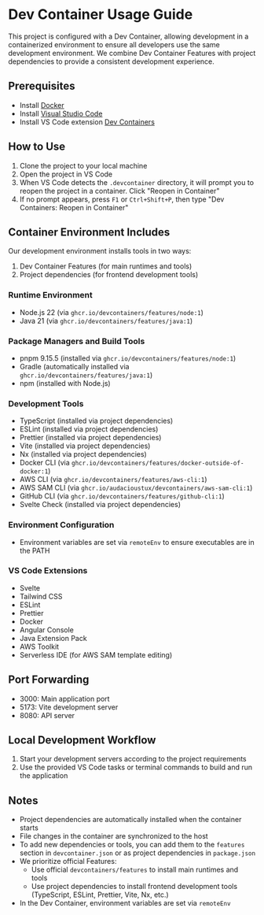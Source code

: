 # Dev Container Usage Guide

This project is configured with a Dev Container, allowing development in a containerized environment to ensure all developers use the same development environment. We combine Dev Container Features with project dependencies to provide a consistent development experience.

## Prerequisites

- Install [Docker](https://www.docker.com/products/docker-desktop)
- Install [Visual Studio Code](https://code.visualstudio.com/)
- Install VS Code extension [Dev Containers](https://marketplace.visualstudio.com/items?itemName=ms-vscode-remote.remote-containers)

## How to Use

1. Clone the project to your local machine
2. Open the project in VS Code
3. When VS Code detects the `.devcontainer` directory, it will prompt you to reopen the project in a container. Click "Reopen in Container"
4. If no prompt appears, press `F1` or `Ctrl+Shift+P`, then type "Dev Containers: Reopen in Container"

## Container Environment Includes

Our development environment installs tools in two ways:

1. Dev Container Features (for main runtimes and tools)
2. Project dependencies (for frontend development tools)

### Runtime Environment

- Node.js 22 (via `ghcr.io/devcontainers/features/node:1`)
- Java 21 (via `ghcr.io/devcontainers/features/java:1`)

### Package Managers and Build Tools

- pnpm 9.15.5 (installed via `ghcr.io/devcontainers/features/node:1`)
- Gradle (automatically installed via `ghcr.io/devcontainers/features/java:1`)
- npm (installed with Node.js)

### Development Tools

- TypeScript (installed via project dependencies)
- ESLint (installed via project dependencies)
- Prettier (installed via project dependencies)
- Vite (installed via project dependencies)
- Nx (installed via project dependencies)
- Docker CLI (via `ghcr.io/devcontainers/features/docker-outside-of-docker:1`)
- AWS CLI (via `ghcr.io/devcontainers/features/aws-cli:1`)
- AWS SAM CLI (via `ghcr.io/audacioustux/devcontainers/aws-sam-cli:1`)
- GitHub CLI (via `ghcr.io/devcontainers/features/github-cli:1`)
- Svelte Check (installed via project dependencies)

### Environment Configuration

- Environment variables are set via `remoteEnv` to ensure executables are in the PATH

### VS Code Extensions

- Svelte
- Tailwind CSS
- ESLint
- Prettier
- Docker
- Angular Console
- Java Extension Pack
- AWS Toolkit
- Serverless IDE (for AWS SAM template editing)

## Port Forwarding

- 3000: Main application port
- 5173: Vite development server
- 8080: API server

## Local Development Workflow

1. Start your development servers according to the project requirements
2. Use the provided VS Code tasks or terminal commands to build and run the application

## Notes

- Project dependencies are automatically installed when the container starts
- File changes in the container are synchronized to the host
- To add new dependencies or tools, you can add them to the `features` section in `devcontainer.json` or as project dependencies in `package.json`
- We prioritize official Features:
  - Use official `devcontainers/features` to install main runtimes and tools
  - Use project dependencies to install frontend development tools (TypeScript, ESLint, Prettier, Vite, Nx, etc.)
- In the Dev Container, environment variables are set via `remoteEnv`
